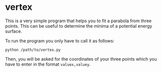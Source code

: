 vertex
======
This is a very simple program that helps you to fit a parabola from three
points. This can be useful to determine the minima of a potential energy
surface.

To run the program you only have to call it as follows:

`python /path/to/vertex.py`

Then, you will be asked for the coordinates of your three points which you have
to enter in the format `valuex,valuey`.
